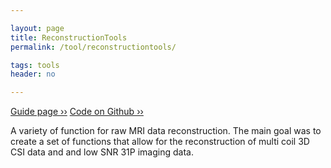 ```yaml
---

layout: page
title: ReconstructionTools
permalink: /tool/reconstructiontools/

tags: tools
header: no

---
```


[Guide page ››](/assets/htmldoc/html/guide/{{page.title}})
[Code on Github ››](https://github.com/mfroeling/QMRITools/blob/master/QMRITools/Kernel/ReconstructionTools.wl)

A variety of function for raw MRI data reconstruction. The main goal was to
create a set of functions that allow for the reconstruction of multi coil 3D CSI
data and and low SNR 31P imaging data.
